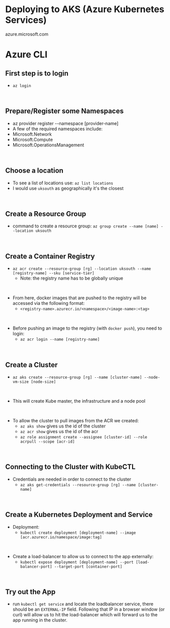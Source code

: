 # Deploying to AKS (Azure Kubernetes Services)
azure.microsoft.com

# Azure CLI
## First step is to login
- `az login`

<br/>


## Prepare/Register some Namespaces
- az provider register --namespace [provider-name]
- A few of the required namespaces include:
- Microsoft.Network
- Microsoft.Compute
- Microsoft.OperationsManagement

<br/>


## Choose a location
- To see a list of locations use: `az list locations`
- I would use `uksouth` as geographically it's the closest

<br/>


## Create a Resource Group
- command to create a resource group: `az group create --name [name] --location uksouth`

<br/>


## Create a Container Registry
- `az acr create --resource-group [rg] --location uksouth --name [registry-name] --sku [service-tier]`
  - Note: the registry name has to be globally unique

<br/>

- From here, docker images that are pushed to the registry will be accessed via the following format:
  - `<registry-name>.azurecr.io/<namespace>/<image-name>:<tag>`

<br/>

- Before pushing an image to the registry (with `docker push`), you need to login:
  - `az acr login --name [registry-name]`

<br/>


## Create a Cluster
- `az aks create --resource-group [rg] --name [cluster-name] --node-vm-size [node-size]`

<br/>

- This will create Kube master, the infrastructure and a node pool

<br/>

- To allow the cluster to pull images from the ACR we created:
  - `az aks show` gives us the id of the cluster
  - `az acr show` gives us the id of the acr
  - `az role assignment create --assignee [cluster-id] --role acrpull --scope [acr-id]`

<br/>


## Connecting to the Cluster with KubeCTL
- Credentials are needed in order to connect to the cluster
  - `az aks get-credentials --resource-group [rg] --name [cluster-name]`

<br/>


## Create a Kubernetes Deployment and Service
- Deployment:
  - `kubectl create deployment [deployment-name] --image [acr.azurecr.io/namespace/image:tag]`

<br/>

- Create a load-balancer to allow us to connect to the app externally:
  - `kubectl expose deployment [deployment-name] --port [load-balancer-port] --target-port [container-port]`

<br/>


## Try out the App
- run `kubectl get service` and locate the loadbalancer service, there should be an `EXTERNAL-IP` field. Following that IP in a browser window (or curl) will allow us to hit the load-balancer which will forward us to the app running in the cluster.